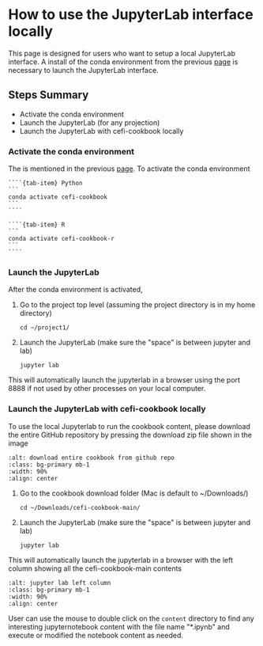 # How to use the JupyterLab interface locally

This page is designed for users who want to setup a local JupyterLab interface. A install of the conda environment from the previous [page](cookbook-resource) is necessary to launch the JupyterLab interface.

## Steps Summary
- Activate the conda environment
- Launch the JupyterLab (for any projection)
- Launch the JupyterLab with cefi-cookbook locally

### Activate the conda environment
The is mentioned in the previous [page](conda-create). To activate the conda environment
`````{tab-set}
````{tab-item} Python
```
conda activate cefi-cookbook
```
````

````{tab-item} R
```
conda activate cefi-cookbook-r
```
````
`````

### Launch the JupyterLab
After the conda environment is activated,
1. Go to the project top level (assuming the project directory is in my home directory)
    ```
    cd ~/project1/
    ```
2. Launch the JupyterLab (make sure the "space" is between jupyter and lab)
    ```
    jupyter lab
    ```
This will automatically launch the jupyterlab in a browser using the port 8888 if not used by other processes on your local computer.

### Launch the JupyterLab with cefi-cookbook locally
To use the local Jupyterlab to run the cookbook content, please download the entire GitHub repository by pressing the download zip file shown in the image
```{image} ../images/download_cookbook.png
:alt: download entire cookbook from github repo
:class: bg-primary mb-1
:width: 90%
:align: center
```
1. Go to the cookbook download folder (Mac is default to ~/Downloads/)
    ```
    cd ~/Downloads/cefi-cookbook-main/
    ```
2. Launch the JupyterLab (make sure the "space" is between jupyter and lab)
    ```
    jupyter lab
    ```
This will automatically launch the jupyterlab in a browser with the left column showing all the cefi-cookbook-main contents
```{image} ../images/jupyter_left.png
:alt: jupyter lab left column
:class: bg-primary mb-1
:width: 90%
:align: center
```

User can use the mouse to double click on the `content` directory to find any interesting jupyternotebook content with the file name "*.ipynb" and execute or modified the notebook content as needed.





